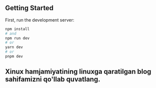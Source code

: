 ## Getting Started

First, run the development server:

```bash
npm install
# and
npm run dev
# or
yarn dev
# or
pnpm dev
```

## Xinux hamjamiyatining linuxga qaratilgan blog sahifamizni qo'llab quvatlang.
